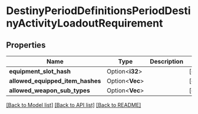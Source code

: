 # DestinyPeriodDefinitionsPeriodDestinyActivityLoadoutRequirement

## Properties

Name | Type | Description | Notes
------------ | ------------- | ------------- | -------------
**equipment_slot_hash** | Option<**i32**> |  | [optional]
**allowed_equipped_item_hashes** | Option<**Vec<i32>**> |  | [optional]
**allowed_weapon_sub_types** | Option<**Vec<i32>**> |  | [optional]

[[Back to Model list]](../README.md#documentation-for-models) [[Back to API list]](../README.md#documentation-for-api-endpoints) [[Back to README]](../README.md)



